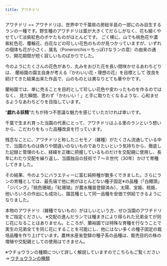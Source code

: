 ```yaml
---
title: アワチドリ
---
```

<link rel="stylesheet" href="/assets/stylesheets/ponerorchis.css" />
アワチドリ
==
アワチドリは、世界中で千葉県の房総半島の一部にのみ自生するランの一種です。野生種のアワチドリは葉が大きくてだらしがなく、花も細くやせていて淡紫紅色のボケたものがほとんどです。 ごく稀に、山でも桃色花や濃紫紅色花、覆輪花、白花などの珍しい花色のものが見つかっていますが、いずれの個体も花が小さく、属名（Ponerorchis＝ちっぽけなランの意）の由来の通り、開花期間が短く寂しいものばかりでした。

今のようにたくさんの花色があり、丸みをおびた花を長い間咲かせるあわちどりは、 蘭裕園の園主自身が考える『かわいい花・理想の花』を目標として 改良を続けてきた結果出来た作品で、山のものとは異なりとても華やかです。

蘭裕園では、単に売ることを目的として珍しい花色や変わったものを作るのではなく、 見た瞬間、思わず「かわいい！」と手に取りたくなるような、心和ませるようなあわちどりを目指しています。

”<b>戯れる妖精</b>”たちが持つ不思議な魅力を感じていただければ幸いです。

千葉で生まれ育った当園の代表にとって、アワチドリはふる里のランという想いから、こだわりをもった品種改良を行っています。

残念なことに、アワチドリと称したニセモノ（雑種）がたくさん流通している中で、当園のものは偽りや間違いのないものでありたいという気持ちから、徹底した記録と管理のもと、経緯を正確に把握しているものだけを交配親に使用し、長年にわたり交配を繰り返し、当園独自の技術で７～８世代（30年）かけて育種してきました。

その結果、今のようにバラエティーに富む純粋種が数多くできました。さらにランの育種としては、最先端で他に例がほとんどない種子固定※の品種（「白饅頭」「ジパング」「桃色珊瑚」「紅珊瑚」が農水種苗登録済み）、太陽、宝姫、桃姫、他いろいろの作出にも成功し、園芸種として同一品種を安価で供給できるようになりました。

本物のアワチドリ（雑種でないもの）がほしいという方、ぜひ当園のアワチドリをご指定ください。
※交配の進んだランでは種まきにより得られた兄弟全てが同じ花になることはありません。ところが、蘭裕園では特殊な育種を行なうことで実生の兄弟全てを同じ花にすることを可能にし、他にはない多くの種子固定の栽培品種を作り上げています。農林水産省登録の種子系の品種は、販売目的の株の増殖や交配親としての使用はできません。

※ウチョウランの種類について詳しく解説していますのでこちらもご覧ください → [ウチョウランの種類](/ponerorchis/kind_of_ponerorchis)
